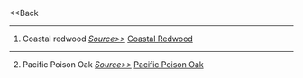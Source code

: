 <<Back

  <hr>

1. Coastal redwood <i><a href="https://theodorepayne.org/nativeplantdatabase/index.php?title=Sequoia_sempervirens">Source>></a></i> [Coastal Redwood](https://github.com/ZephyrCarter/ZephyrCarter.github.io/blob/main/IMG_2857.jpeg)

  <hr>

2. Pacific Poison Oak <i><a href="https://www.nps.gov/articles/000/pacific-poison-oak.htm">Source>></a></i> [Pacific Poison Oak](https://github.com/ZephyrCarter/ZephyrCarter.github.io/blob/main/IMG_2873.jpeg)

